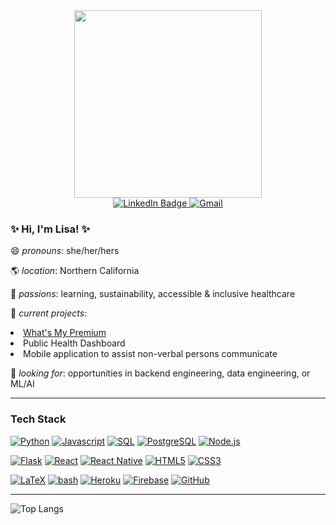 <!--
**lisaphamtaylor/lisaphamtaylor** is a ✨ _special_ ✨ repository because its `README.md` (this file) appears on your GitHub profile.

Here are some ideas to get you started:

- 🔭 I’m currently working on ...
- 🌱 I’m currently learning ...
- 👯 I’m looking to collaborate on ...
- 🤔 I’m looking for help with ...
- 💬 Ask me about ...
- 📫 How to reach me: ...
- 😄 Pronouns: ...
- ⚡ Fun fact: ...
-->


<div id="header" align="center">
   <img src="https://user-images.githubusercontent.com/74038190/241765453-85cb9521-97c0-4a65-9358-7db8099fac7f.gif" width="300"/>

  <div id="badges">
    <a href="https://www.linkedin.com/in/lisaphamtaylor/">
      <img src="https://img.shields.io/badge/LinkedIn-0077B5?style=for-the-badge&logo=linkedin&logoColor=white" alt="LinkedIn Badge"/>
    </a>
    <a href="mailto:lisaphamtaylor@gmail.com">
      <img src="https://img.shields.io/badge/Gmail-BB001B?style=for-the-badge&logo=Gmail&logoColor=white" alt="Gmail"/>
    </a>
  </div>
  
  <!--
  <img src="https://komarev.com/ghpvc/?username=lisaphamtaylor&style=flat-square&color=blue" alt=""/>
  -->
</div>

### ✨ Hi, I'm Lisa! ✨

😄 <i>pronouns</i>: she/her/hers

🌎 <i>location</i>: Northern California
  
💜 <i>passions</i>: learning, sustainability, accessible & inclusive healthcare

🔭 <i>current projects</i>:
      <li>[What's My Premium](https://github.com/lisaphamtaylor/ML-Medical-Insurance-Premium-Predictor)</li>
      <li>Public Health Dashboard</li>
      <li>Mobile application to assist non-verbal persons communicate</li>
      

👀 <i>looking for</i>: opportunities in backend engineering, data engineering, or ML/AI

---

### Tech Stack

[![Python](https://img.shields.io/badge/python-★★★-lightgrey?labelColor=3776AB&logo=Python&style=for-the-badge&logoColor=white)](https://www.python.org/)
[![Javascript](https://img.shields.io/badge/javascript-★★★-lightgrey?labelColor=F7DF1E&logo=JavaScript&style=for-the-badge&logoColor=grey)](https://www.w3schools.com/js)
[![SQL](https://img.shields.io/badge/SQL-★★☆-lightgrey?labelColor=003B57&logo=SQLite&style=for-the-badge&logoColor=white)](https://www.sqlite.org/)
[![PostgreSQL](https://img.shields.io/badge/PostgreSQL-★★☆-lightgrey?labelColor=4169E1&logo=PostgreSQL&style=for-the-badge&logoColor=white)](https://www.postgresql.org/)
[![Node.js](https://img.shields.io/badge/Node.js-★★☆-lightgrey?labelColor=3C873A&logo=node.js&style=for-the-badge&logoColor=white)](https://nodejs.org)

[![Flask](https://img.shields.io/badge/Flask-★★★-lightgrey?labelColor=000000&logo=flask&style=for-the-badge&logoColor=white)](https://flask.palletsprojects.com/)
[![React](https://img.shields.io/badge/React-★★★-lightgrey?labelColor=61DAFB&logo=react&style=for-the-badge&logoColor=white)](https://react.dev/)
[![React Native](https://img.shields.io/badge/React%20Native-★★★-lightgrey?labelColor=61DAFB&logo=react&style=for-the-badge&logoColor=white)](https://reactnative.dev/)
[![HTML5](https://img.shields.io/badge/html5-★★★-lightgrey?labelColor=E34F26&logo=HTML5&style=for-the-badge&logoColor=white)](https://www.w3schools.com/html)
[![CSS3](https://img.shields.io/badge/css3-★★★-lightgrey?labelColor=1572B6&logo=CSS3&style=for-the-badge&logoColor=white)](https://www.w3schools.com/css)

[![LaTeX](https://img.shields.io/badge/Latex-★★★-lightgrey?labelColor=008080&logo=LaTeX&style=for-the-badge&logoColor=white)](https://www.latex-project.org/)
[![bash](https://img.shields.io/badge/bash-★★☆-lightgrey?labelColor=4EAA25&logo=GNU-Bash&style=for-the-badge&logoColor=white)](https://en.wikipedia.org/wiki/Bash_(Unix_shell))
[![Heroku](https://img.shields.io/badge/Heroku-★★☆-lightgrey?labelColor=430098&logo=heroku&style=for-the-badge&logoColor=white)](https://www.heroku.com/)
[![Firebase](https://img.shields.io/badge/Firebase-★★☆-lightgrey?labelColor=F57C00&logo=firebase&style=for-the-badge&logoColor=white)](https://firebase.google.com/)
[![GitHub](https://img.shields.io/badge/GitHub-★★☆-lightgrey?labelColor=333&logo=github&style=for-the-badge&logoColor=white)](https://github.com/)

---

![Top Langs](https://github-readme-stats.vercel.app/api/top-langs/?username=lisaphamtaylor&theme=tokyonight&size_weight=0&count_weight=1&langs_count=3)

<!--
---
<p align="center">
   <img src="https://github-readme-stats.vercel.app/api?username=lisaphamtaylor&show_icons=true&theme=tokyonight" alt="GitHub Stats"/>
</p>

-->
